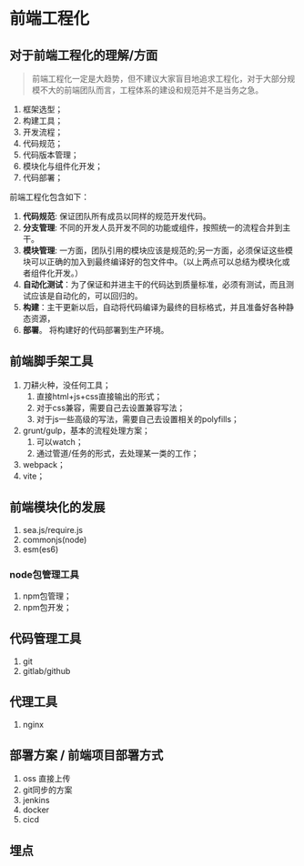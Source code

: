 # 前端工程化

## 对于前端工程化的理解/方面

> 前端工程化一定是大趋势，但不建议大家盲目地追求工程化，对于大部分规模不大的前端团队而言，工程体系的建设和规范并不是当务之急。

1. 框架选型；
2. 构建工具；
3. 开发流程；
4. 代码规范；
5. 代码版本管理；
6. 模块化与组件化开发；
7. 代码部署；

前端工程化包含如下：

1. **代码规范**: 保证团队所有成员以同样的规范开发代码。
2. **分支管理**: 不同的开发人员开发不同的功能或组件，按照统一的流程合并到主干。
3. **模块管理**: 一方面，团队引用的模块应该是规范的;另一方面，必须保证这些模块可以正确的加入到最终编译好的包文件中。（以上两点可以总结为模块化或者组件化开发。）
4. **自动化测试**：为了保证和并进主干的代码达到质量标准，必须有测试，而且测试应该是自动化的，可以回归的。
5. **构建**：主干更新以后，自动将代码编译为最终的目标格式，并且准备好各种静态资源，
6. **部署**。 将构建好的代码部署到生产环境。

## 前端脚手架工具

1. 刀耕火种，没任何工具；
   1. 直接html+js+css直接输出的形式；
   2. 对于css兼容，需要自己去设置兼容写法；
   3. 对于js一些高级的写法，需要自己去设置相关的polyfills；
2. grunt/gulp，基本的流程处理方案；
   1. 可以watch；
   2. 通过管道/任务的形式，去处理某一类的工作；
3. webpack；
4. vite；

## 前端模块化的发展

1. sea.js/require.js
2. commonjs(node)
3. esm(es6)

### node包管理工具

1. npm包管理；
2. npm包开发；

## 代码管理工具

1. git
2. gitlab/github

## 代理工具

1. nginx

## 部署方案 / 前端项目部署方式

1. oss 直接上传
2. git同步的方案
3. jenkins
4. docker
5. cicd

## 埋点
